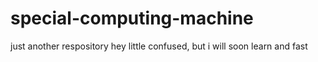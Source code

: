 # special-computing-machine
just another respository
hey
little confused, but i will soon learn and fast
